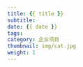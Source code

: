 ```yaml
---
title: {{ title }}
subtitle:
date: {{ date }}
tags:
category: 企业项目
thumbnail: img/cat.jpg
weight: 1
---
```

